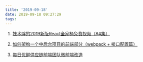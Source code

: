 ```yaml
---
title: '2019-09-18'
date: 2019-09-18 09:27:29
tags:
---
```


1. [技术胖的2019新版React全家桶免费视频（84集）](https://juejin.im/post/5d817a15f265da039929a761)

2. [如何架构一个中后台项目的前端部分（webpack + 接口配置篇）](https://juejin.im/post/5d7d0211e51d4561ce5a1cf1)

3. [每日优鲜供应链前端团队微前端改造](https://juejin.im/post/5d7f702ce51d4561f777e258)